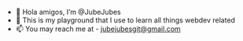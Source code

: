 - 👋 Hola amigos, I’m @JubeJubes
- 🌱 This is my playground that I use to learn all things webdev related
- 📫 You may reach me at - jubejubesgit@gmail.com

<!---
JubeJubes/JubeJubes is a ✨ special ✨ repository because its `README.md` (this file) appears on your GitHub profile.
You can click the Preview link to take a look at your changes.
--->
